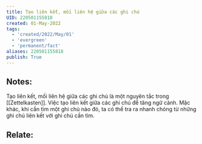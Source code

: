 ```yaml
---
title: Tạo liên kết, mối liên hệ giữa các ghi chú
UID: 220501155818
created: 01-May-2022
tags:
  - 'created/2022/May/01'
  - 'evergreen'
  - 'permanent/fact'
aliases: 220501155818
publish: True
---
```

## Notes:
Tạo liên kết, mối liên hệ giữa các ghi chú là một nguyên tắc trong [[Zettelkasten]]. Việc tạo liên kết giữa các ghi chú để tăng ngữ cảnh. Mặc khác, khi cần tìm một ghi chú nào đó, ta có thể tra ra nhanh chóng từ những ghi chú liên kết với ghi chú cần tìm.

## Relate:

